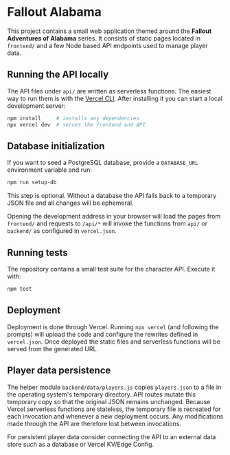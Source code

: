 # Fallout Alabama

This project contains a small web application themed around the **Fallout Adventures of Alabama** series.  It consists of static pages located in `frontend/` and a few Node based API endpoints used to manage player data.

## Running the API locally

The API files under `api/` are written as serverless functions.  The easiest way to run them is with the [Vercel CLI](https://vercel.com/docs/cli).  After installing it you can start a local development server:

```bash
npm install     # installs any dependencies
npx vercel dev  # serves the frontend and API
```

## Database initialization

If you want to seed a PostgreSQL database, provide a `DATABASE_URL` environment
variable and run:

```bash
npm run setup-db
```

This step is optional. Without a database the API falls back to a temporary JSON
file and all changes will be ephemeral.

Opening the development address in your browser will load the pages from `frontend/` and requests to `/api/*` will invoke the functions from `api/` or `backend/` as configured in `vercel.json`.

## Running tests

The repository contains a small test suite for the character API.  Execute it with:

```bash
npm test
```

## Deployment

Deployment is done through Vercel.  Running `npx vercel` (and following the prompts) will upload the code and configure the rewrites defined in `vercel.json`.  Once deployed the static files and serverless functions will be served from the generated URL.

## Player data persistence

The helper module `backend/data/players.js` copies `players.json` to a file in
the operating system's temporary directory. API routes mutate this temporary
copy so that the original JSON remains unchanged. Because Vercel serverless
functions are stateless, the temporary file is recreated for each invocation and
whenever a new deployment occurs. Any modifications made through the API are
therefore lost between invocations.

For persistent player data consider connecting the API to an external data store
such as a database or Vercel KV/Edge Config.

